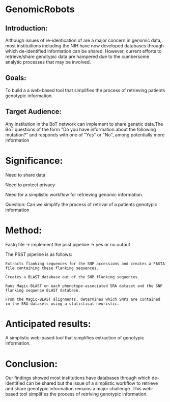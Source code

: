# GenomicRobots
## Introduction:

Although issues of re-identication of are a major concern in genomic data, most instituitions including the NIH have now developed databases through which de-identified information can be shared. However, current efforts to retrieve/share genotypic data are hampered due to the cumbersome analytic processes that may be involved.     

## Goals: 

To build a a web-based tool that simplifies the process of retrieving patients genotypic information.

## Target Audience: 

Any institution in the BoT network can implement to share genetic data.The BoT questions of the form "Do you have information about the following mutation?" and responds with one of "Yes" or "No", among potentially more information


# Significance: 

Need to share data 

Need to protect privacy

Need for a simplistic workflow for retrieving genomic information. 

Question: Can we simplify the process of retrival of a patients  genotypic information  

# Method:

Fastq file -> implement the psst pipeline -> yes or no output 

The PSST pipeline is as follows:

    Extracts flanking sequences for the SNP accessions and creates a FASTA file containing these flanking sequences.

    Creates a BLAST database out of the SNP flanking sequences.

    Runs Magic-BLAST on each phenotype-associated SRA dataset and the SNP flanking sequence BLAST database.

    From the Magic-BLAST alignments, determines which SNPs are contained in the SRA datasets using a statistical heuristic.
    
# Anticipated results: 

A simplistic web-based tool that simplifies extraction of genotypic information.

# Conclusion: 
Our findings showed most institutions have databases through which de-identified can be shared but the issue of a simplistic workflow to retrieve and share genotypic information remains a major challenge. This web-based tool simplifies the process of retriving genotypic information.
